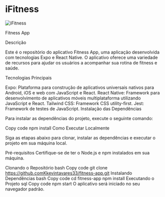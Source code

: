 <h1>iFitness</h1>

![iFitness](https://github.com/Kevintavares33/app-fitness/assets/125915861/a83fd9ab-83f1-4e3e-8279-e226af953f6b)

Fitness App

Descrição

Este é o repositório do aplicativo Fitness App, uma aplicação desenvolvida com tecnologias Expo e React Native. O aplicativo oferece uma variedade de recursos para ajudar os usuários a acompanhar sua rotina de fitness e saúde.

Tecnologias Principais

Expo: Plataforma para construção de aplicativos universais nativos para Android, iOS e web com JavaScript e React.
React Native: Framework para desenvolvimento de aplicativos móveis multiplataforma utilizando JavaScript e React.
Tailwind CSS: Framework CSS utility-first.
Jest: Framework de testes de JavaScript.
Instalação das Dependências

Para instalar as dependências do projeto, execute o seguinte comando:

Copy code
npm install
Como Executar Localmente

Siga as etapas abaixo para clonar, instalar as dependências e executar o projeto em sua máquina local.

Pré-requisitos
Certifique-se de ter o Node.js e npm instalados em sua máquina.

Clonando o Repositório
bash
Copy code
git clone https://github.comKkevintavares33/fitness-app.git
Instalando Dependências
bash
Copy code
cd fitness-app
npm install
Executando o Projeto
sql
Copy code
npm start
O aplicativo será iniciado no seu navegador padrão.
